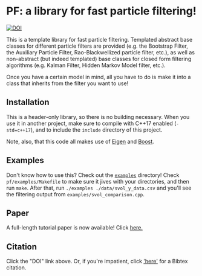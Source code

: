 # PF: a library for fast particle filtering!

[![DOI](https://zenodo.org/badge/130237492.svg)](https://zenodo.org/badge/latestdoi/130237492)

This is a template library for fast particle filtering. Templated abstract base classes for different particle filters are provided (e.g. the Bootstrap Filter, the Auxiliary Particle Filter, Rao-Blackwellized particle filter, etc.), as well as non-abstract (but indeed templated) base classes for closed form filtering algorithms (e.g. Kalman Filter, Hidden Markov Model filter, etc.). 

Once you have a certain model in mind, all you have to do is make it into a class that inherits from the filter you want to use!

## Installation
This is a header-only library, so there is no building necessary. When you use it in another project, make sure to compile with C++17 enabled (`-std=c++17`), and to include the `include` directory of this project. 

Note, also, that this code all makes use of [Eigen](http://eigen.tuxfamily.org/) and [Boost](https://www.boost.org/).

## Examples
Don't know how to use this? Check out the [`examples`](https://github.com/tbrown122387/pf/tree/master/examples) directory! Check `pf/examples/Makefile` to make sure it jives with your directories, and then run `make`. After that, run `./examples ./data/svol_y_data.csv` and you'll see the filtering output from `examples/svol_comparison.cpp`.

## Paper

A full-length tutorial paper is now available! Click [here.](https://arxiv.org/abs/2001.10451)

## Citation

Click the "DOI" link above. Or, if you're impatient, click ['here'](https://zenodo.org/record/2633289/export/hx) for a Bibtex citation.


